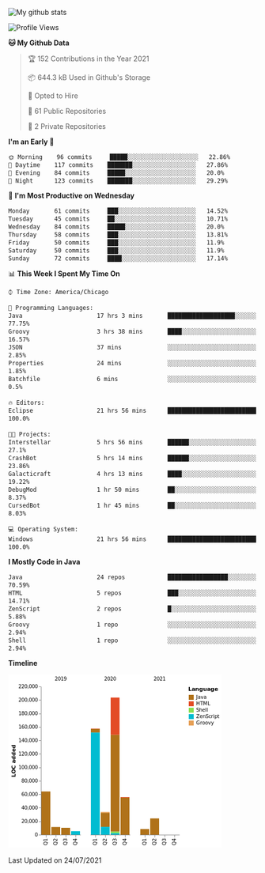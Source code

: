 ![My github stats](https://github-readme-stats.vercel.app/api?username=romvoid95&theme=gruvbox&include_all_commits=true&show_icons=true")

<!--START_SECTION:waka-->
![Profile Views](http://img.shields.io/badge/Profile%20Views-0-blue)

**🐱 My Github Data** 

> 🏆 152 Contributions in the Year 2021
 > 
> 📦 644.3 kB Used in Github's Storage 
 > 
> 💼 Opted to Hire
 > 
> 📜 61 Public Repositories 
 > 
> 🔑 2 Private Repositories  
 > 
**I'm an Early 🐤** 

```text
🌞 Morning    96 commits     █████░░░░░░░░░░░░░░░░░░░░   22.86% 
🌆 Daytime    117 commits    ███████░░░░░░░░░░░░░░░░░░   27.86% 
🌃 Evening    84 commits     █████░░░░░░░░░░░░░░░░░░░░   20.0% 
🌙 Night      123 commits    ███████░░░░░░░░░░░░░░░░░░   29.29%

```
📅 **I'm Most Productive on Wednesday** 

```text
Monday       61 commits     ███░░░░░░░░░░░░░░░░░░░░░░   14.52% 
Tuesday      45 commits     ██░░░░░░░░░░░░░░░░░░░░░░░   10.71% 
Wednesday    84 commits     █████░░░░░░░░░░░░░░░░░░░░   20.0% 
Thursday     58 commits     ███░░░░░░░░░░░░░░░░░░░░░░   13.81% 
Friday       50 commits     ███░░░░░░░░░░░░░░░░░░░░░░   11.9% 
Saturday     50 commits     ███░░░░░░░░░░░░░░░░░░░░░░   11.9% 
Sunday       72 commits     ████░░░░░░░░░░░░░░░░░░░░░   17.14%

```


📊 **This Week I Spent My Time On** 

```text
⌚︎ Time Zone: America/Chicago

💬 Programming Languages: 
Java                     17 hrs 3 mins       ███████████████████░░░░░░   77.75% 
Groovy                   3 hrs 38 mins       ████░░░░░░░░░░░░░░░░░░░░░   16.57% 
JSON                     37 mins             ░░░░░░░░░░░░░░░░░░░░░░░░░   2.85% 
Properties               24 mins             ░░░░░░░░░░░░░░░░░░░░░░░░░   1.85% 
Batchfile                6 mins              ░░░░░░░░░░░░░░░░░░░░░░░░░   0.5%

🔥 Editors: 
Eclipse                  21 hrs 56 mins      █████████████████████████   100.0%

🐱‍💻 Projects: 
Interstellar             5 hrs 56 mins       ██████░░░░░░░░░░░░░░░░░░░   27.1% 
CrashBot                 5 hrs 14 mins       ██████░░░░░░░░░░░░░░░░░░░   23.86% 
Galacticraft             4 hrs 13 mins       ████░░░░░░░░░░░░░░░░░░░░░   19.22% 
DebugMod                 1 hr 50 mins        ██░░░░░░░░░░░░░░░░░░░░░░░   8.37% 
CursedBot                1 hr 45 mins        ██░░░░░░░░░░░░░░░░░░░░░░░   8.03%

💻 Operating System: 
Windows                  21 hrs 56 mins      █████████████████████████   100.0%

```

**I Mostly Code in Java** 

```text
Java                     24 repos            █████████████████░░░░░░░░   70.59% 
HTML                     5 repos             ███░░░░░░░░░░░░░░░░░░░░░░   14.71% 
ZenScript                2 repos             █░░░░░░░░░░░░░░░░░░░░░░░░   5.88% 
Groovy                   1 repo              ░░░░░░░░░░░░░░░░░░░░░░░░░   2.94% 
Shell                    1 repo              ░░░░░░░░░░░░░░░░░░░░░░░░░   2.94%

```


**Timeline**

![Chart not found](https://raw.githubusercontent.com/ROMVoid95/ROMVoid95/master/charts/bar_graph.png) 


 Last Updated on 24/07/2021
<!--END_SECTION:waka-->

